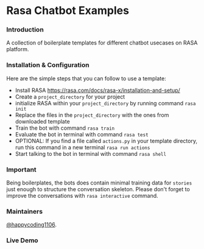 # Rasa Chatbot Examples

### Introduction
A collection of boilerplate templates for different chatbot usecases on RASA platform.

### Installation & Configuration
Here are the simple steps that you can follow to use a template:
* Install RASA https://rasa.com/docs/rasa-x/installation-and-setup/ 
* Create a `project_directory` for your project
* initialize RASA within your `project_directory` by running command `rasa init` 
* Replace the files in the `project_directory` with the ones from downloaded template
* Train the bot with command `rasa train`
* Evaluate the bot in terminal with command `rasa test`
* OPTIONAL: If you find a file called `actions.py` in your template directory, run this command in a new terminal `rasa run actions`
* Start talking to the bot in terminal with command `rasa shell` 

### Important
Being boilerplates, the bots does contain minimal training data for `stories` just enough to structure the conversation skeleton. Please don't forget to improve the conversations with `rasa interactive` command.

### Maintainers
[@happycoding1106](https://github.com/happycoding1106).

### Live Demo
